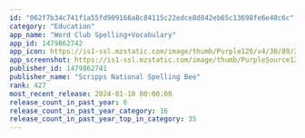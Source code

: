 ```yaml
---
id: "062f7b34c741f1a55fd909166a8c84115c22edce8d042eb65c13698fe6e40c6c"
category: "Education"
app_name: "Word Club Spelling+Vocabulary"
app_id: 1479862742
app_icon: https://is1-ssl.mzstatic.com/image/thumb/Purple126/v4/30/89/2a/30892a46-3761-7070-2e45-a06fa04058a5/AppIcon-1x_U007emarketing-0-10-0-sRGB-85-220-0.png/1024x1024bb.png
app_screenshot: https://is1-ssl.mzstatic.com/image/thumb/PurpleSource126/v4/64/a7/e9/64a7e98e-83d9-a32a-dde3-1a5b66a1613c/23e24544-d169-4e34-868f-a97cc9b44482_1242x2688bb.png/1242x2688bb.png
publisher_id: 1479862741
publisher_name: "Scripps National Spelling Bee"
rank: 427
most_recent_release: 2024-01-10 00:00:00
release_count_in_past_year: 6
release_count_in_past_year_category: 16
release_count_in_past_year_top_in_category: 35
---
```


